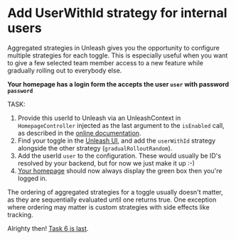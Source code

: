 # Add UserWithId strategy for internal users

Aggregated strategies in Unleash gives you the opportunity to configure multiple strategies for each toggle. This is especially useful when you want to give a few selected team member access to a new feature while gradually rolling out to everybody else.

**Your homepage has a login form the accepts the user `user` with password `password`**


TASK:
1. Provide this userId to Unleash via an UnleashContext in `HomepageController` injected as the last argument to the `isEnabled` call, as described in the [online documentation](https://github.com/Unleash/unleash-client-java).
2. Find your toggle in the [Unleash UI](http://unleash.herokuapp.com), and add the `userWithId` strategy alongside the other strategy (`gradualRolloutRandom`).
3. Add the userId `user` to the configuration. These would usually be ID's resolved by your backend, but for now we just make it up :-)
3. [Your homepage](http:/localhost:8080) should now always display the green box then you're logged in.

The ordering of aggregated strategies for a toggle usually doesn't matter, as they are sequentially evaluated until one returns true. One exception where ordering may matter is custom strategies with side effects like tracking.

Alrighty then! [Task 6 is last](task-6.md).
